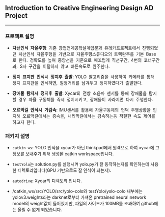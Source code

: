 ## Introduction to Creative Engineering Design AD Project

--------

### 프로젝트 설명

* <b>차선인식 자율주행</b>: 기존 창업연계공학설계입문과 유레카프로젝트에서 진행되었던 차선인식 자율주행을 기반으로 자율주행스튜디오의 트랙완주를 기본 Base로 한다. 정확도를 높여 중앙선을 기준으로 매끄럽게 직선구간, 4번의 코너구간과, S자 구간을 이탈하지 않고 빠른속도로 완주한다. 

* <b>정지 표지판 인식시 정지후 출발</b>: YOLO 알고리즘을 사용하여 카메라를 통해 정지 표지판을 인식하면, 일정거리를 남겨두고 정지하였다가 출발한다. 

* <b>장애물 탐지시 정지후 출발</b>: Xycar의 전방 초음파 센서를 통해 장애물을 탐지할 경우 자율 구동체를 즉시 정지시키고, 장애물이 사라지면 다시 주행한다. 

* <b>오르막길 인식시 가감속</b>: IMU센서를 활용해 자율구동체의 언덕 주행상황을 인지해 오르막길에서는 증속을, 내리막길에서는 감속하는등 적절한 속도 제어를 하고자 한다. 

### 패키지 설명

* `catkin_ws`: YOLO 인식을 xycar가 아닌 thinkpad에서 원격으로 하여 xycar에 그 정보를 보내주기 위해 생성된 catkin workspace입니다.

* `testYolo`는 solution.py를 실행시켜 yolo.py가 잘 동작하는지를 확인하는데 사용한 디렉토리입니다(GPU 기반으로도 잘 인식이 되는지).

* `autodrive`: Xycar의 디렉토리 입니다.

* /catkin_ws/src/YOLO/src/yolo-colo와 testYolo/yolo-colo 내부에는 yolov3.weights라는 darknet로부터 가져온 pretrained neural network model의 weight값이 들어있지만, 파일의 사이즈가 100MB를 초과하여 github에는 올릴 수 없게 되었습니다.